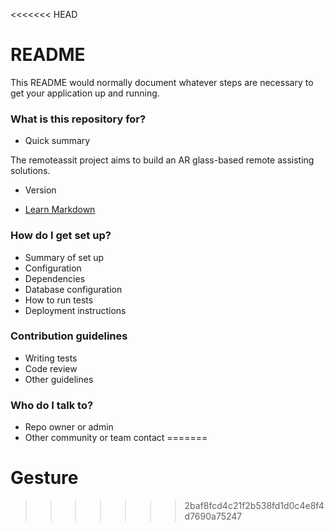<<<<<<< HEAD
# README #

This README would normally document whatever steps are necessary to get your application up and running.

### What is this repository for? ###

* Quick summary

The remoteassit project aims to build an AR glass-based remote assisting solutions. 

* Version

* [Learn Markdown](https://bitbucket.org/tutorials/markdowndemo)

### How do I get set up? ###

* Summary of set up
* Configuration
* Dependencies
* Database configuration
* How to run tests
* Deployment instructions

### Contribution guidelines ###

* Writing tests
* Code review
* Other guidelines

### Who do I talk to? ###

* Repo owner or admin
* Other community or team contact
=======
# Gesture
>>>>>>> 2baf8fcd4c21f2b538fd1d0c4e8f4d7690a75247
